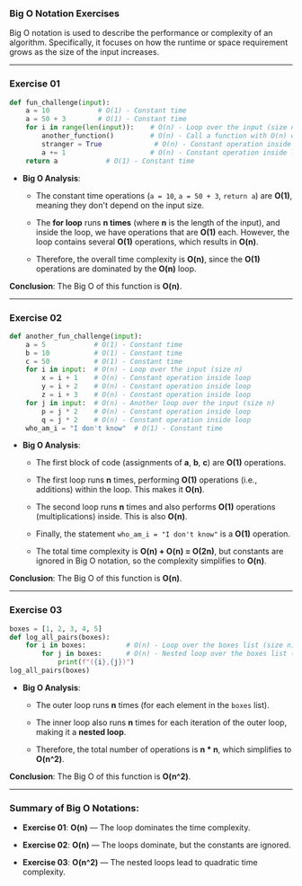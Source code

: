 ### **Big O Notation Exercises**

Big O notation is used to describe the performance or complexity of an algorithm. Specifically, it focuses on how the runtime or space requirement grows as the size of the input increases.

---

### **Exercise 01**

```python
def fun_challenge(input):
    a = 10            # O(1) - Constant time
    a = 50 + 3        # O(1) - Constant time
    for i in range(len(input)):    # O(n) - Loop over the input (size n)
        another_function()         # O(n) - Call a function with O(n) complexity
        stranger = True             # O(n) - Constant operation inside loop
        a += 1                     # O(n) - Constant operation inside loop
    return a            # O(1) - Constant time
```

- **Big O Analysis**:
    
    - The constant time operations (`a = 10`, `a = 50 + 3`, `return a`) are **O(1)**, meaning they don't depend on the input size.
        
    - The **for loop** runs **n times** (where **n** is the length of the input), and inside the loop, we have operations that are **O(1)** each. However, the loop contains several **O(1)** operations, which results in **O(n)**.
        
    - Therefore, the overall time complexity is **O(n)**, since the **O(1)** operations are dominated by the **O(n)** loop.

**Conclusion**: The Big O of this function is **O(n)**.

---

### **Exercise 02**

```python
def another_fun_challenge(input):
    a = 5            # O(1) - Constant time
    b = 10           # O(1) - Constant time
    c = 50           # O(1) - Constant time
    for i in input:  # O(n) - Loop over the input (size n)
        x = i + 1    # O(n) - Constant operation inside loop
        y = i + 2    # O(n) - Constant operation inside loop
        z = i + 3    # O(n) - Constant operation inside loop
    for j in input:  # O(n) - Another loop over the input (size n)
        p = j * 2    # O(n) - Constant operation inside loop
        q = j * 2    # O(n) - Constant operation inside loop
    who_am_i = "I don't know"  # O(1) - Constant time
```

- **Big O Analysis**:
    
    - The first block of code (assignments of **a**, **b**, **c**) are **O(1)** operations.
        
    - The first loop runs **n** times, performing **O(1)** operations (i.e., additions) within the loop. This makes it **O(n)**.
        
    - The second loop runs **n** times and also performs **O(1)** operations (multiplications) inside. This is also **O(n)**.
        
    - Finally, the statement `who_am_i = "I don't know"` is a **O(1)** operation.
        
    - The total time complexity is **O(n) + O(n) = O(2n)**, but constants are ignored in Big O notation, so the complexity simplifies to **O(n)**.

**Conclusion**: The Big O of this function is **O(n)**.

---

### **Exercise 03**

```python
boxes = [1, 2, 3, 4, 5]
def log_all_pairs(boxes):
    for i in boxes:          # O(n) - Loop over the boxes list (size n)
        for j in boxes:      # O(n) - Nested loop over the boxes list (size n)
            print(f"({i},{j})")
log_all_pairs(boxes)
```

- **Big O Analysis**:
    
    - The outer loop runs **n** times (for each element in the `boxes` list).
        
    - The inner loop also runs **n** times for each iteration of the outer loop, making it a **nested loop**.
        
    - Therefore, the total number of operations is **n * n**, which simplifies to **O(n^2)**.

**Conclusion**: The Big O of this function is **O(n^2)**.

---

### **Summary of Big O Notations**:

- **Exercise 01**: **O(n)** — The loop dominates the time complexity.
    
- **Exercise 02**: **O(n)** — The loops dominate, but the constants are ignored.
    
- **Exercise 03**: **O(n^2)** — The nested loops lead to quadratic time complexity.